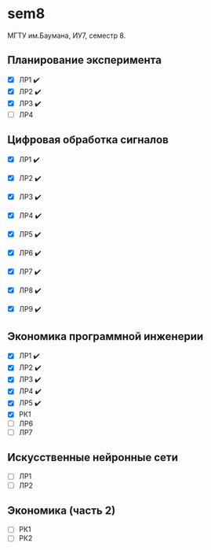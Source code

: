 # sem8

МГТУ им.Баумана, ИУ7, семестр 8. 

## Планирование эксперимента 
  - [x] ЛР1 :heavy_check_mark: 
  - [x] ЛР2 :heavy_check_mark: 
  - [x] ЛР3 :heavy_check_mark: 
  - [ ] ЛР4

## Цифровая обработка сигналов
  - [x] ЛР1 :heavy_check_mark: 
  - [x] ЛР2 :heavy_check_mark:
  - [x] ЛР3 :heavy_check_mark:
  - [x] ЛР4 :heavy_check_mark:
  - [x] ЛР5 :heavy_check_mark:
  - [x] ЛР6 :heavy_check_mark:
  - [x] ЛР7 :heavy_check_mark:
  - [x] ЛР8 :heavy_check_mark:
  - [x] ЛР9 :heavy_check_mark:
  
  
## Экономика программной инженерии
  - [x] ЛР1 :heavy_check_mark: 
  - [x] ЛР2 :heavy_check_mark: 
  - [x] ЛР3 :heavy_check_mark: 
  - [x] ЛР4 :heavy_check_mark: 
  - [x] ЛР5 :heavy_check_mark: 
  - [x] РК1
  - [ ] ЛР6
  - [ ] ЛР7
  
## Искусственные нейронные сети
  - [ ] ЛР1
  - [ ] ЛР2
  
## Экономика (часть 2)
  - [ ] РК1
  - [ ] РК2
